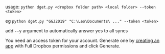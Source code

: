 
usage: `python dget.py <dropbox folder path> <local folder> --token <token>`

eg `python dget.py "GGJ2019" "C:\Leo\Documents\ ..." --token <token>`

add `--y` argument to automatically answer yes to all syncs

You need an access token for your account. Generate one by [creating an app](https://www.dropbox.com/developers/apps) with Full Dropbox permissions and click Generate.